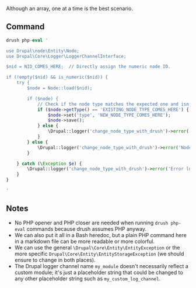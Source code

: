 Although an array, one at a time is the best scenario.

## Command

```php
drush php-eval '

use Drupal\node\Entity\Node;
use Drupal\Core\Logger\LoggerChannelInterface;

$nid = NID_COMES_HERE;  // Directly assign the numeric node ID.

if (!empty($nid) && is_numeric($nid)) {
    try {
        $node = Node::load($nid);

        if ($node) {
            // Check if the node type matches the expected one and isn't null;
            if ($node->getType() == 'EXISTING_NODE_TYPE_COMES_HERE') {
                $node->set('type', 'NEW_NODE_TYPE_COMES_HERE');
                $node->save();
            } else {
                \Drupal::logger('change_node_type_with_drush')->error('Node type mismatch for node ID: @nid', ['@nid' => $nid]);
            }
        } else {
            \Drupal::logger('change_node_type_with_drush')->error('Node not found for ID: @nid', ['@nid' => $nid]);
        }

    } catch (\Exception $e) {
        \Drupal::logger('change_node_type_with_drush')->error('Error loading node with ID @nid: @message', ['@nid' => $nid, '@message' => $e->getMessage()]);
    }
}

'
```

## Notes

* No PHP opener and PHP closer are needed when running `drush php-eval` commands because drush assumes PHP anyway.
* We can also put it all in a Bash heredoc, but a plain PHP command here in a markdown file can be more readable or more colorful.
* We can use the general `\Drupal\Core\Entity\EntityException` or the more specific `Drupal\Core\Entity\EntityStorageException` (we should ensure to change in both places).
* The Drupal logger channel name `my_module` doesn't necessarily reflect a custom module; it's just a placeholder string that could be changed to any other placeholder string such as `my_custom_log_channel`.
